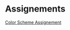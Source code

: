 <h1>Assignements</h1>

<p><a href="/Basic Web Design/Color Scheme Assignement.html" target="_self">Color Scheme Assignement</a><p/>
